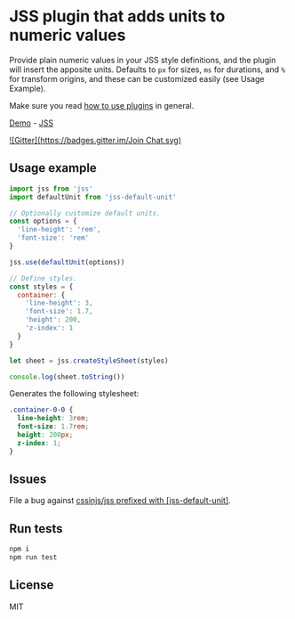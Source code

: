 # JSS plugin that adds units to numeric values

Provide plain numeric values in your JSS style definitions, and the plugin will insert the apposite units. Defaults to `px` for sizes, `ms` for durations, and `%` for transform origins, and these can be customized easily (see Usage Example).

Make sure you read [how to use
plugins](https://github.com/cssinjs/jss/blob/master/docs/setup.md#setup-with-plugins)
in general.

[Demo](http://cssinjs.github.io/examples/index.html#plugin-jss-default-unit) -
[JSS](https://github.com/cssinjs/jss)

[![Gitter](https://badges.gitter.im/Join Chat.svg)](https://gitter.im/cssinjs/lobby)

## Usage example

```javascript
import jss from 'jss'
import defaultUnit from 'jss-default-unit'

// Optionally customize default units.
const options = {
  'line-height': 'rem',
  'font-size': 'rem'
}

jss.use(defaultUnit(options))

// Define styles.
const styles = {
  container: {
    'line-height': 3,
    'font-size': 1.7,
    'height': 200,
    'z-index': 1
  }
}

let sheet = jss.createStyleSheet(styles)

console.log(sheet.toString())
```

Generates the following stylesheet:

```css
.container-0-0 {
  line-height: 3rem;
  font-size: 1.7rem;
  height: 200px;
  z-index: 1;
}
```

## Issues

File a bug against [cssinjs/jss prefixed with \[jss-default-unit\]](https://github.com/cssinjs/jss/issues/new?title=[jss-default-unit]%20).

## Run tests

```bash
npm i
npm run test
```

## License

MIT
